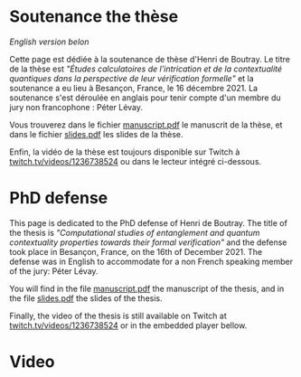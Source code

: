 # Soutenance the thèse
*English version belon*

Cette page est dédiée à la soutenance de thèse d'Henri de Boutray. Le titre de la thèse est *"Études calculatoires de l’intrication et de la contextualité quantiques dans la perspective de leur vérification formelle"* et la soutenance a eu lieu à Besançon, France, le 16 décembre 2021. La soutenance s'est déroulée en anglais pour tenir compte d'un membre du jury non francophone : Péter Lévay.

Vous trouverez dans le fichier [manuscript.pdf](manuscript.pdf) le manuscrit de la thèse, et dans le fichier [slides.pdf](slides.pdf) les slides de la thèse.

Enfin, la vidéo de la thèse est toujours disponible sur Twitch à [twitch.tv/videos/1236738524](https://www.twitch.tv/videos/1236738524) ou dans le lecteur intégré ci-dessous.

# PhD defense

This page is dedicated to the PhD defense of Henri de Boutray. The title of the
thesis is *"Computational studies of entanglement and quantum contextuality
properties towards their formal verification"* and the defense took place in
Besançon, France, on the 16th of December 2021. The defense was in English to
accommodate for a non French speaking member of the jury: Péter Lévay.

You will find in the file [manuscript.pdf](manuscript.pdf) the manuscript of the
thesis, and in the file [slides.pdf](slides.pdf) the slides of the thesis.

Finally, the video of the thesis is still available on Twitch at 
[twitch.tv/videos/1236738524](https://www.twitch.tv/videos/1236738524) or in the
embedded player bellow.

# Video

<!-- Add a placeholder for the Twitch embed -->
<div id="twitch-embed"></div>

<!-- Load the Twitch embed script -->
<script src="https://player.twitch.tv/js/embed/v1.js"></script>

<!-- Create a Twitch.Player object. This will render within the placeholder div -->
<script type="text/javascript">
  new Twitch.Player("twitch-embed", {
    video: "1236738524",
    width: 100%,
    height: 400
  });
</script>
